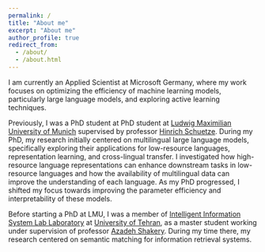 ```yaml
---
permalink: /
title: "About me"
excerpt: "About me"
author_profile: true
redirect_from: 
  - /about/
  - /about.html
---
```


I am currently an Applied Scientist at Microsoft Germany, where my work focuses on optimizing the efficiency of machine learning models, particularly large language models, and exploring active learning techniques.

Previously, I was a PhD student at PhD student  at [Ludwig Maximilian University of Munich](https://www.lmu.de/en/) supervised by professor [Hinrich Schuetze](https://scholar.google.com/citations?user=qIL9dWUAAAAJ&hl=en). During my PhD, my research initially centered on multilingual large language models, specifically exploring their applications for low-resource languages, representation learning, and cross-lingual transfer. I investigated how high-resource language representations can enhance downstream tasks in low-resource languages and how the availability of multilingual data can improve the understanding of each language. As my PhD progressed, I shifted my focus towards improving the parameter efficiency and interpretability of these models.

Before starting a PhD at LMU, I was a member of [Intelligent Information System Lab Laboratory](https://ece.ut.ac.ir/en/%D8%B3%DB%8C%D8%B3%D8%AA%D9%85-%D9%87%D8%A7%DB%8C-%D9%87%D9%88%D8%B4%D9%85%D9%86%D8%AF-%D8%A7%D8%B7%D9%84%D8%A7%D8%B9%D8%A7%D8%AA1) at [University of Tehran](https://ut.ac.ir/en), as a master student working under supervision of professor [Azadeh Shakery](https://ece.ut.ac.ir/en/~shakery). During my time there, my research centered on semantic matching for information retrieval systems.

